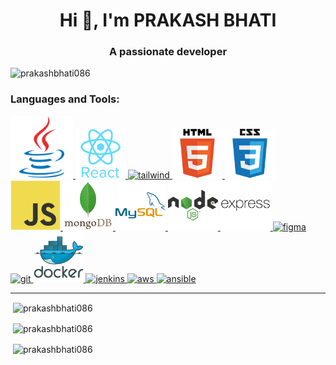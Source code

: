 <h1 align="center">Hi 👋, I'm PRAKASH BHATI</h1>
<h3 align="center">A passionate developer</h3>

<p align="left"> <img src="https://komarev.com/ghpvc/?username=prakashbhati086&label=Profile%20views&color=0e75b6&style=flat" alt="prakashbhati086" /> </p>
<p align="left"></p>

<h3 align="left">Languages and Tools:</h3>

<a href="https://www.java.com" target="_blank" rel="noreferrer">
  <img src="https://raw.githubusercontent.com/devicons/devicon/master/icons/java/java-original.svg" alt="java" width="100" height="100"/>
</a> 
<a href="https://reactjs.org/" target="_blank" rel="noreferrer">
  <img src="https://raw.githubusercontent.com/devicons/devicon/master/icons/react/react-original-wordmark.svg" alt="react" width="80" height="80"/>
</a>
<a href="https://tailwindcss.com/" target="_blank" rel="noreferrer">
  <img src="https://www.vectorlogo.zone/logos/tailwindcss/tailwindcss-icon.svg" alt="tailwind" width="80" height="80"/>
</a>
<a href="https://www.w3.org/html/" target="_blank" rel="noreferrer">
  <img src="https://raw.githubusercontent.com/devicons/devicon/master/icons/html5/html5-original-wordmark.svg" alt="html5" width="80" height="80"/>
</a>
<a href="https://www.w3schools.com/css/" target="_blank" rel="noreferrer">
  <img src="https://raw.githubusercontent.com/devicons/devicon/master/icons/css3/css3-original-wordmark.svg" alt="css3" width="80" height="80"/>
</a> 
<a href="https://developer.mozilla.org/en-US/docs/Web/JavaScript" target="_blank" rel="noreferrer">
  <img src="https://raw.githubusercontent.com/devicons/devicon/master/icons/javascript/javascript-original.svg" alt="javascript" width="80" height="80"/>
</a> 
<a href="https://www.mongodb.com/" target="_blank" rel="noreferrer">
  <img src="https://raw.githubusercontent.com/devicons/devicon/master/icons/mongodb/mongodb-original-wordmark.svg" alt="mongodb" width="80" height="80"/>
</a> 
<a href="https://www.mysql.com/" target="_blank" rel="noreferrer">
  <img src="https://raw.githubusercontent.com/devicons/devicon/master/icons/mysql/mysql-original-wordmark.svg" alt="mysql" width="80" height="80"/>
</a> 
<a href="https://nodejs.org" target="_blank" rel="noreferrer">
  <img src="https://raw.githubusercontent.com/devicons/devicon/master/icons/nodejs/nodejs-original-wordmark.svg" alt="nodejs" width="80" height="80"/>
</a>
<a href="https://expressjs.com" target="_blank" rel="noreferrer">
  <img src="https://raw.githubusercontent.com/devicons/devicon/master/icons/express/express-original-wordmark.svg" alt="express" width="80" height="80"/>
</a> 
<a href="https://www.figma.com/" target="_blank" rel="noreferrer">
  <img src="https://www.vectorlogo.zone/logos/figma/figma-icon.svg" alt="figma" width="80" height="80"/>
</a>
<a href="https://git-scm.com/" target="_blank" rel="noreferrer">
  <img src="https://www.vectorlogo.zone/logos/git-scm/git-scm-icon.svg" alt="git" width="80" height="80"/>
</a>
<a href="https://www.docker.com/" target="_blank" rel="noreferrer">
  <img src="https://raw.githubusercontent.com/devicons/devicon/master/icons/docker/docker-original-wordmark.svg" alt="docker" width="80" height="80"/>
</a>
<a href="https://www.jenkins.io/" target="_blank" rel="noreferrer">
  <img src="https://www.vectorlogo.zone/logos/jenkins/jenkins-icon.svg" alt="jenkins" width="80" height="80"/>
</a>
<a href="https://aws.amazon.com/" target="_blank" rel="noreferrer">
  <img src="https://www.vectorlogo.zone/logos/amazon_aws/amazon_aws-icon.svg" alt="aws" width="80" height="80"/>
</a>
<a href="https://www.ansible.com/" target="_blank" rel="noreferrer">
  <img src="https://www.vectorlogo.zone/logos/ansible/ansible-icon.svg" alt="ansible" width="80" height="80"/>
</a>

<hr>
<p>&nbsp;<img align="center" src="https://github-readme-stats.vercel.app/api/top-langs?username=prakashbhati086&show_icons=true&locale=en&layout=compact" alt="prakashbhati086" /></p>

<p>&nbsp;<img align="center" src="https://github-readme-stats.vercel.app/api?username=prakashbhati086&show_icons=true&locale=en" alt="prakashbhati086" /></p>

<p>&nbsp;<img align="center" src="https://github-readme-streak-stats.herokuapp.com/?user=prakashbhati086&" alt="prakashbhati086" /></p>

